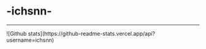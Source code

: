<h1>-ichsnn-</h1>
<hr>
![Github stats](https://github-readme-stats.vercel.app/api?username=ichsnn)
<!---
ichsnn/ichsnn is a ✨ special ✨ repository because its `README.md` (this file) appears on your GitHub profile.
You can click the Preview link to take a look at your changes.
--->
